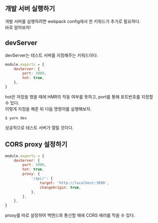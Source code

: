 ## 개발 서버 실행하기

개발 서버를 실행하려면 webpack config에서 한 키워드가 추가로 필요하다.  
바로 알아보자!

## devServer

devServer는 테스트 서버를 지정해주는 키워드이다.

```js
module.exports = {
	devServer: {
		port: 3000,
		hot: true,
	},
}
```

hot은 저장을 했을 때에 HMR의 작동 여부를 뜻하고, port를 통해 포트번호를 지정할 수 있다.  
이렇게 지정을 해준 뒤 다음 명령어를 실행해보자.

```
$ yarn dev
```

성공적으로 테스트 서버가 열릴 것이다.

## CORS proxy 설정하기

```js
module.exports = {
	devServer: {
		port: 3000,
		hot: true,
		proxy: {
			'/api/': {
				target: 'http://localhost:3090',
				changeOrigin: true,
			},
		},
	},
}
```

proxy를 따로 설정하여 백엔드와 통신할 때에 CORS 에러를 막을 수 있다.
